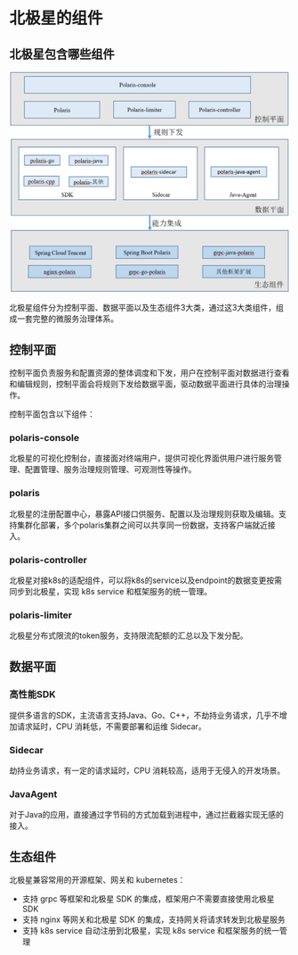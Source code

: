 
# 北极星的组件

## 北极星包含哪些组件

![](图片/北极星的组件/组件架构.png)

北极星组件分为控制平面、数据平面以及生态组件3大类，通过这3大类组件，组成一套完整的微服务治理体系。

## 控制平面

控制平面负责服务和配置资源的整体调度和下发，用户在控制平面对数据进行查看和编辑规则，控制平面会将规则下发给数据平面，驱动数据平面进行具体的治理操作。

控制平面包含以下组件：

### polaris-console

北极星的可视化控制台，直接面对终端用户，提供可视化界面供用户进行服务管理、配置管理、服务治理规则管理、可观测性等操作。

### polaris

北极星的注册配置中心，暴露API接口供服务、配置以及治理规则获取及编辑。支持集群化部署，多个polaris集群之间可以共享同一份数据，支持客户端就近接入。

### polaris-controller

北极星对接k8s的适配组件，可以将k8s的service以及endpoint的数据变更按需同步到北极星，实现 k8s service 和框架服务的统一管理。

### polaris-limiter

北极星分布式限流的token服务，支持限流配额的汇总以及下发分配。

## 数据平面

### 高性能SDK

提供多语言的SDK，主流语言支持Java、Go、C++，不劫持业务请求，几乎不增加请求延时，CPU 消耗低，不需要部署和运维 Sidecar。

### Sidecar

劫持业务请求，有一定的请求延时，CPU 消耗较高，适用于无侵入的开发场景。

### JavaAgent

对于Java的应用，直接通过字节码的方式加载到进程中，通过拦截器实现无感的接入。

## 生态组件

北极星兼容常用的开源框架、网关和 kubernetes：

- 支持 grpc 等框架和北极星 SDK 的集成，框架用户不需要直接使用北极星 SDK
- 支持 nginx 等网关和北极星 SDK 的集成，支持网关将请求转发到北极星服务
- 支持 k8s service 自动注册到北极星，实现 k8s service 和框架服务的统一管理